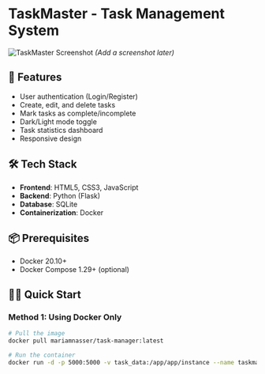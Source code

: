 # TaskMaster - Task Management System

![TaskMaster Screenshot](images/img_4.png) *(Add a screenshot later)*

## 🚀 Features
- User authentication (Login/Register)
- Create, edit, and delete tasks
- Mark tasks as complete/incomplete
- Dark/Light mode toggle
- Task statistics dashboard
- Responsive design

## 🛠️ Tech Stack
- **Frontend**: HTML5, CSS3, JavaScript
- **Backend**: Python (Flask)
- **Database**: SQLite
- **Containerization**: Docker

## 📦 Prerequisites
- Docker 20.10+
- Docker Compose 1.29+ (optional)

## 🏃‍♂️ Quick Start

### Method 1: Using Docker Only
```bash
# Pull the image
docker pull mariamnasser/task-manager:latest

# Run the container
docker run -d -p 5000:5000 -v task_data:/app/app/instance --name taskmaster mariamnasser/task-manager
